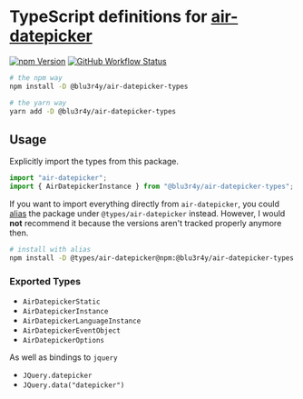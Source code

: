 # TypeScript definitions for [air-datepicker](https://www.npmjs.com/package/air-datepicker)

[![npm Version](https://img.shields.io/npm/v/@blu3r4y/air-datepicker-types?style=for-the-badge)](https://www.npmjs.com/package/@blu3r4y/air-datepicker-types)
[![GitHub Workflow Status](https://img.shields.io/github/workflow/status/blu3r4y/air-datepicker-types/publish-npm-package?style=for-the-badge)](https://github.com/blu3r4y/air-datepicker-types/actions/workflows/publish-npm-package.yml)

```bash
# the npm way
npm install -D @blu3r4y/air-datepicker-types

# the yarn way
yarn add -D @blu3r4y/air-datepicker-types
```

## Usage

Explicitly import the types from this package.

```typescript
import "air-datepicker";
import { AirDatepickerInstance } from "@blu3r4y/air-datepicker-types";
```

If you want to import everything directly from `air-datepicker`, you could [alias](https://docs.npmjs.com/cli/v7/commands/npm-install) the package under `@types/air-datepicker` instead.
However, I would **not** recommend it because the versions aren't tracked properly anymore then.

```bash
# install with alias
npm install -D @types/air-datepicker@npm:@blu3r4y/air-datepicker-types
```

### Exported Types

- `AirDatepickerStatic`
- `AirDatepickerInstance`
- `AirDatepickerLanguageInstance`
- `AirDatepickerEventObject`
- `AirDatepickerOptions`

As well as bindings to `jquery`

- `JQuery.datepicker`
- `JQuery.data("datepicker")`
